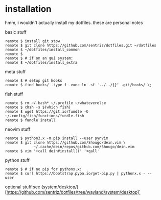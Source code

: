 # installation
hmm, i wouldn't actually install my dotfiles. these are personal notes

basic stuff
```shell
remote $ install git stow
remote $ git clone https://github.com/sentriz/dotfiles.git ~/dotfiles
remote $ ~/dotfiles/install_common
remote $
remote $ # if on an gui system:
remote $ ~/dotfiles/install_extra 
```

meta stuff
```shell
remote $ # setup git hooks
remote $ find hooks/ -type f -exec ln -sf '../../{}' .git/hooks/ \;
```

fish stuff
```shell
remote $ rm ~/.bash* ~/.profile ~/whateverelse
remote $ chsh -s $(which fish)
remote $ wget https://git.io/fundle -O ~/.config/fish/functions/fundle.fish
remote $ fundle install
```

neovim stuff
```shell
remote $ python3.x -m pip install --user pynvim
remote $ git clone https://github.com/Shougo/dein.vim \
             ~/.cache/dein/repos/github.com/Shougo/dein.vim
remote $ vim '+call dein#install()' '+qall'
```

python stuff
```shell
remote $ # if no pip for pythonx.x:
remote $ curl https://bootstrap.pypa.io/get-pip.py | pythonx.x - --user
```

optional stuff
see (system/desktop/)[https://github.com/sentriz/dotfiles/tree/wayland/system/desktop]`
